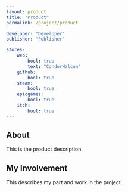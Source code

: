 ```yaml
---
layout: product
title: "Product"
permalink: /project/product

developer: "Developer"
publisher: "Publisher"

stores:
    web:
        bool: true
        text: "CondorHalcon"
    github:
        bool: true
    steam:
        bool: true
    epicgames:
        bool: true
    itch:
        bool: true
---
```


## About
This is the product description.

## My Involvement
This describes my part and work in the project.
